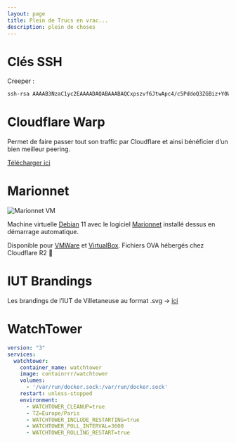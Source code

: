 ```yaml
---
layout: page
title: Plein de Trucs en vrac...
description: plein de choses
---
```


# Clés SSH

Creeper :

```bash
ssh-rsa AAAAB3NzaC1yc2EAAAADAQABAAABAQCxpszvf6JtwApc4/c5PddoQ3ZGBiz+Y0WT6a0FPnb1xYpEBjo3p6Pl/DHFtzAzdEp+IymRzRGXA3tiCJf3KoThMyvqT1v0rNMAhRZKRnHPK4tBhaF3Yas9aCLwsiH767d5WVZNUlivq/IZkeSfEk7R3ybH/ZtQj9HCBzzfrXrlXKpKmayL9X8mw8n0lIDs12QbZBGbTEw7/E7Rz6+4ElIdJqVAvLsT0IC+2TRWaDxzDlbrV7ulEhZGKhdLR2jL5sSymgrqIxyE9RWv/Gin5gNF5h9OpY1rronWZHhTk/CMjBv4eIKKunGK1+5bmf2x+BhGtPF1srEQP+twTrgcvw3D
```

# Cloudflare Warp

Permet de faire passer tout son traffic par Cloudflare et ainsi bénéficier d’un bien meilleur peering.

[Télécharger ici](https://one.one.one.one/)

# Marionnet

![Marionnet VM](https://forevercdn.creeper.fr/img/marionnet.png)

Machine virtuelle [Debian](https://www.debian.org/) 11 avec le logiciel [Marionnet](https://marionnet.org/site/index.php/fr/) installé dessus en démarrage automatique.

Disponible pour [VMWare](https://r2cdn.creeper.fr/Marionnet-VMWARE.ova) et [VirtualBox](https://r2cdn.creeper.fr/Marionnet-VBOX.ova). Fichiers OVA hébergés chez Cloudflare R2 🚀

# IUT Brandings

Les brandings de l’IUT de Villetaneuse au format .svg -> [ici](https://forevercdn.creeper.fr/zip/IUT-Brandings.zip)

# WatchTower

```yml
version: "3"
services:
  watchtower:
    container_name: watchtower
    image: containrrr/watchtower
    volumes:
      - '/var/run/docker.sock:/var/run/docker.sock'
    restart: unless-stopped
    environment:
      - WATCHTOWER_CLEANUP=true
      - TZ=Europe/Paris
      - WATCHTOWER_INCLUDE_RESTARTING=true
      - WATCHTOWER_POLL_INTERVAL=3600
      - WATCHTOWER_ROLLING_RESTART=true
```

